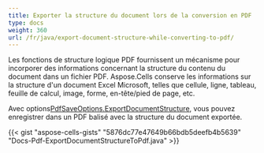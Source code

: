```yaml
---
title: Exporter la structure du document lors de la conversion en PDF
type: docs
weight: 360
url: /fr/java/export-document-structure-while-converting-to-pdf/
---
```

Les fonctions de structure logique PDF fournissent un mécanisme pour incorporer des informations concernant la structure du contenu du document dans un fichier PDF. Aspose.Cells conserve les informations sur la structure d'un document Excel Microsoft, telles que cellule, ligne, tableau, feuille de calcul, image, forme, en-tête/pied de page, etc.

 Avec options[PdfSaveOptions.ExportDocumentStructure](https://reference.aspose.com/cells/java/com.aspose.cells/pdfsaveoptions/#setExportDocumentStructure-boolean-), vous pouvez enregistrer dans un PDF balisé avec la structure du document exportée.

{{< gist "aspose-cells-gists" "5876dc77e47649b66bdb5deefb4b5639" "Docs-Pdf-ExportDocumentStructureToPdf.java" >}}

